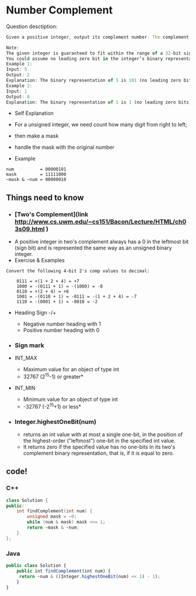 # Number Complement

Question desctiption:

```javascript
Given a positive integer, output its complement number. The complement strategy is to flip the bits of its binary representation.

Note:
The given integer is guaranteed to fit within the range of a 32-bit signed integer.
You could assume no leading zero bit in the integer’s binary representation.
Example 1:
Input: 5
Output: 2
Explanation: The binary representation of 5 is 101 (no leading zero bits), and its complement is 010. So you need to output 2.
Example 2:
Input: 1
Output: 0
Explanation: The binary representation of 1 is 1 (no leading zero bits), and its complement is 0. So you need to output 0.

```
* Self Explanation
 * For a unsigned integer, we need count how many digit from right to left;
  * then make a mask
  * handle the mask with the original number

* Example
```
num          = 00000101
mask         = 11111000
~mask & ~num = 00000010
```

## Things need to know
* ### [Two's Complement](link http://www.cs.uwm.edu/~cs151/Bacon/Lecture/HTML/ch03s09.html )
 * A positive integer in two's complement always has a 0 in the leftmost bit (sign bit) and is represented the same way as an unsigned binary integer.
 *  Exercise & Examples
```
Convert the following 4-bit 2's comp values to decimal:

	0111 = +(1 + 2 + 4) = +7
	1000 = -(0111 + 1) = -(1000) = -8
	0110 = +(2 + 4) = +6
	1001 = -(0110 + 1) = -0111 = -(1 + 2 + 4) = -7
	1110 = -(0001 + 1) = -0010 = -2
```
 * Heading Sign -/+
   * Negative number heading with 1
   * Positive number heading with 0

* ### Sign mark
 * INT_MAX
   * Maximum value for an object of type int
   * 32767 (2<sup>15</sup>-1) or greater*
 * INT_MIN
   * Minimum value for an object of type int
   * -32767 (-2<sup>15</sup>+1) or less*

* ### Integer.highestOneBit(num)
  * returns an int value with at most a single one-bit, in the position of the highest-order ("leftmost") one-bit in the specified int value.
  * It returns zero if the specified value has no one-bits in its two's complement binary representation, that is, if it is equal to zero.
  
## code!
### C++
`````c++
class Solution {
public:
    int findComplement(int num) {
        unsigned mask = ~0;
        while (num & mask) mask <<= 1;
        return ~mask & ~num;
    }
};
`````

### Java
```javascript
public class Solution {
    public int findComplement(int num) {
     return ~num & ((Integer.highestOneBit(num) << 1) - 1);
    }
}
```

